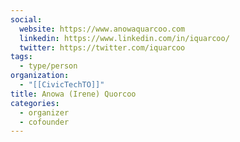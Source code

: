 ```yaml
---
social:
  website: https://www.anowaquarcoo.com
  linkedin: https://www.linkedin.com/in/iquarcoo/
  twitter: https://twitter.com/iquarcoo
tags:
  - type/person
organization:
  - "[[CivicTechTO]]"
title: Anowa (Irene) Quorcoo
categories:
  - organizer
  - cofounder
---
```

